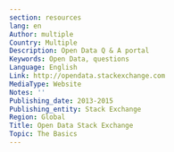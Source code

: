 ```yaml
---
section: resources
lang: en
Author: multiple
Country: Multiple
Description: Open Data Q & A portal 
Keywords: Open Data, questions 
Language: English
Link: http://opendata.stackexchange.com
MediaType: Website
Notes: ''
Publishing_date: 2013-2015
Publishing_entity: Stack Exchange 
Region: Global
Title: Open Data Stack Exchange
Topic: The Basics
---
```

